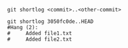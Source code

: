 ```shell
git shortlog <commit>..<other-commit>
```

```shell
git shortlog 3050fc0de..HEAD
#Hang (2):
#     Added file1.txt
#     Added file2.txt
```
